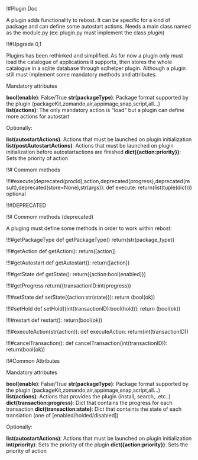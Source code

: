 !#Plugin Doc

A plugin adds functionality to rebost. It can be specific for a kind of package and can define some autostart actions. Needs a main class named as the module.py (ex: plugin.py must implement the class *plugin*)

!!#Upgrade 0,1

Plugins has been rethinked and simplified. As for now a plugin only must load the catalogue of applications it supports, then stores the whole catalogue in a sqlite database through sqlhelper plugin.
Although a plugin still must implement some mandatory methods and attributes.

Mandatory attributes

__bool(enable)__: False/True
__str(packageType)__: Package format supported by the plugin (packageKit,zomando,air,appimage,snap,script,all...)
__list(actions)__: The only mandatory action is "load" but a plugin can define more actions for autostart

Optionally:

__list(autostartActions)__: Actions that must be launched on plugin initialization
__list(postAutostartActions)__: Actions that must be launched on plugin initialization before autostartactions are finished
__dict({action:priority})__: Sets the priority of action


!!# Commom methods

!!!#execute(deprecated(procId),action,deprecated(progress),deprecated(result),deprecated(store=None),str(args)):
	def execute:
		return(list(tuple(dict))) optional


!!#DEPRECATED

!!# Commom methods (deprecated)

A pluging must define some methods in order to work within rebost:

!!!#getPackageType
def getPackageType()
	return(str(package_type))

!!!#getAction
def getAction():
	return([action])

!!!#getAutostart
def getAutostart():
	return([action])

!!!#getState
def getState():
	return({action:bool(enabled)})

!!!#getProgress
	return({transactionID:int(progress))

!!!#setState
	def setState({action:str(state)}):
		return (bool(ok))

!!!#setHold
	def setHold({int(transactionID):bool(hold)):
		return (bool(ok))

!!!#restart
	def restart():
		return(bool(ok))

!!!#executeAction(str(action)):
	def executeAction:
		return(int(transactionID))

!!!#cancelTransaction():
	def cancelTransaction(int(transactionID)):
		return(bool(ok))

!!#Common Attributes

Mandatory attributes

__bool(enable)__: False/True
__str(packageType)__: Package format supported by the plugin (packageKit,zomando,air,appimage,snap,script,all...)
__list(actions)__: Actions that provides the plugin (install, search,..etc..)
__dict(transaction:progress)__: Dict that contains the progress for each transaction
__dict(transaction:state)__: Dict that containts the state of each translation (one of [enabled/holded/disabled])

Optionally:

__list(autostartActions)__: Actions that must be launched on plugin initialization
__int(priority)__: Sets the priority of the plugin
__dict({action:priority})__: Sets the priority of action

